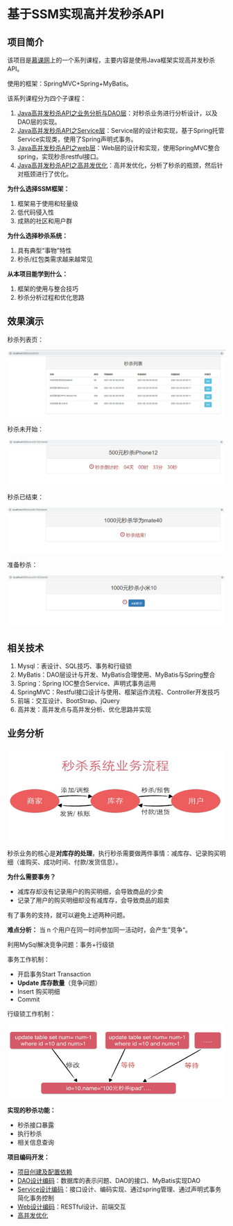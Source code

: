 # 基于SSM实现高并发秒杀API

## 项目简介

该项目是[慕课网](https://www.imooc.com/)上的一个系列课程，主要内容是使用Java框架实现高并发秒杀API。

使用的框架：SpringMVC+Spring+MyBatis。

该系列课程分为四个子课程：

1. [Java高并发秒杀API之业务分析与DAO层](https://www.imooc.com/view/587)：对秒杀业务进行分析设计，以及DAO层的实现。
2. [Java高并发秒杀API之Service层](https://www.imooc.com/view/631)：Service层的设计和实现，基于Spring托管Service实现类，使用了Spring声明式事务。
3. [Java高并发秒杀API之web层](https://www.imooc.com/view/630)：Web层的设计和实现，使用SpringMVC整合spring，实现秒杀restful接⼝。
4. [Java高并发秒杀API之高并发优化](https://www.imooc.com/view/632)：高并发优化，分析了秒杀的瓶颈，然后针对瓶颈进行了优化。

**为什么选择SSM框架：**

1. 框架易于使用和轻量级
2. 低代码侵入性
3. 成熟的社区和用户群

**为什么选择秒杀系统：**

1. 具有典型“事物”特性
2. 秒杀/红包类需求越来越常见

**从本项目能学到什么：**

1. 框架的使用与整合技巧
2. 秒杀分析过程和优化思路



## 效果演示

秒杀列表页：

![list](./figure/list.png)

秒杀未开始：

![countdown](./figure/countdown.png)

秒杀已结束：

![end](./figure/end.png)

准备秒杀：

![start](./figure/start.png)



## 相关技术

1. Mysql：表设计、SQL技巧、事务和行级锁
2. MyBatis：DAO层设计与开发、MyBatis合理使用、MyBatis与Spring整合
3. Spring：Spring IOC整合Service、声明式事务运用
4. SpringMVC：Restful接口设计与使用、框架运作流程、Controller开发技巧
5. 前端：交互设计、BootStrap、jQuery
6. 高并发：高并发点与高并发分析、优化思路并实现



## 业务分析

<img src="./figure/system.png" alt="system" style="zoom:80%;" />

秒杀业务的核心是**对库存的处理**，执行秒杀需要做两件事情：减库存、记录购买明细（谁购买、成功时间、付款/发货信息）。

**为什么需要事务？**

* 减库存却没有记录用户的购买明细，会导致商品的少卖
* 记录了用户的购买明细却没有减库存，会导致商品的超卖

有了事务的支持，就可以避免上述两种问题。

**难点分析：**
当 n 个用户在同一时间参加同一活动时，会产生”竞争“。

利用MySql解决竞争问题：事务+行级锁

事务工作机制：

* 开启事务Start Transaction
* **Update 库存数量**（竞争问题）
* Insert 购买明细
* Commit

行级锁工作机制：

<img src="./figure/rowlock.png" alt="rowlock" style="zoom:80%;" />

**实现的秒杀功能：**

* 秒杀接口暴露
* 执行秒杀
* 相关信息查询

**项目编码开发：**

* [项目创建及配置依赖](./notes/0_init)
* [DAO设计编码](./notes/1_DAO)：数据库的表示问题、DAO的接口、MyBatis实现DAO
* [Service设计编码](./notes/2_Service)：接口设计、编码实现、通过spring管理、通过声明式事务简化事务控制
* [Web设计编码](./notes/3_Web)：RESTful设计、前端交互
* [高并发优化](./notes/4_Optimization)